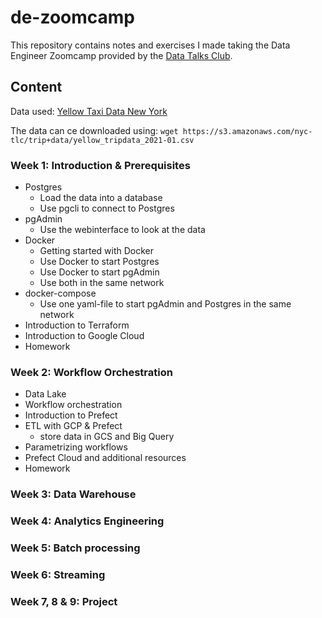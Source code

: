 # de-zoomcamp

This repository contains notes and exercises I made taking the Data Engineer Zoomcamp provided by the [Data Talks Club](https://github.com/DataTalksClub/data-engineering-zoomcamp).

## Content

Data used: [Yellow Taxi Data New York](https://www1.nyc.gov/site/tlc/about/tlc-trip-record-data.page)

The data can ce downloaded using: ```wget https://s3.amazonaws.com/nyc-tlc/trip+data/yellow_tripdata_2021-01.csv```

### Week 1: Introduction & Prerequisites 
* Postgres
	* Load the data into a database
	* Use pgcli to connect to Postgres
* pgAdmin
	* Use the webinterface to look at the data
* Docker
	* Getting started with Docker
	* Use Docker to start Postgres
	* Use Docker to start pgAdmin
	* Use both in the same network
* docker-compose
	* Use one yaml-file to start pgAdmin and Postgres in the same network
* Introduction to Terraform
* Introduction to Google Cloud
* Homework

### Week 2: Workflow Orchestration

* Data Lake
* Workflow orchestration
* Introduction to Prefect
* ETL with GCP & Prefect
	* store data in GCS and Big Query
* Parametrizing workflows
* Prefect Cloud and additional resources
* Homework

### Week 3: Data Warehouse

### Week 4: Analytics Engineering

### Week 5: Batch processing

### Week 6: Streaming

### Week 7, 8 & 9: Project
